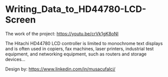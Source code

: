 # Writing_Data_to_HD44780-LCD-Screen

The work of the project:  https://youtu.be/crVk1gK8oNI

The Hitachi HD44780 LCD controller is limited to monochrome text displays and is often used in copiers, fax machines, laser printers, industrial test equipment, and networking equipment, such as routers and storage devices...

Design by: https://www.linkedin.com/in/musacufalci/
